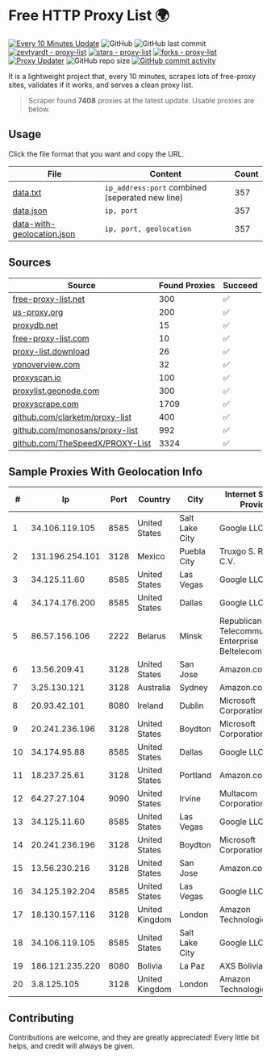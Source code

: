 
# Free HTTP Proxy List 🌍

[![Every 10 Minutes Update](https://github.com/mertguvencli/http-proxy-list/actions/workflows/main.yml/badge.svg?branch=main)](https://github.com/mertguvencli/http-proxy-list/actions/workflows/main.yml)
![GitHub](https://img.shields.io/github/license/mertguvencli/http-proxy-list)
![GitHub last commit](https://img.shields.io/github/last-commit/mertguvencli/http-proxy-list)
[![zevtyardt - proxy-list](https://img.shields.io/static/v1?label=zevtyardt&message=proxy-list&color=blue&logo=github)](https://github.com/zevtyardt/proxy-list "Go to GitHub repo")
[![stars - proxy-list](https://img.shields.io/github/stars/zevtyardt/proxy-list?style=social)](https://github.com/zevtyardt/proxy-list)
[![forks - proxy-list](https://img.shields.io/github/forks/zevtyardt/proxy-list?style=social)](https://github.com/zevtyardt/proxy-list)
[![Proxy Updater](https://github.com/zevtyardt/proxy-list/workflows/Proxy%20Updater/badge.svg)](https://github.com/zevtyardt/proxy-list/actions?query=workflow:"Proxy+Updater")
![GitHub repo size](https://img.shields.io/github/repo-size/zevtyardt/proxy-list)
[![GitHub commit activity](https://img.shields.io/github/commit-activity/m/zevtyardt/proxy-list?logo=commits)](https://github.com/zevtyardt/proxy-list/commits/main)

It is a lightweight project that, every 10 minutes, scrapes lots of free-proxy sites, validates if it works, and serves a clean proxy list.

> Scraper found **7408** proxies at the latest update. Usable proxies are below.

## Usage

Click the file format that you want and copy the URL.

|File|Content|Count|
|----|-------|-----|
|[data.txt](https://raw.githubusercontent.com/mertguvencli/http-proxy-list/main/proxy-list/data.txt)|`ip_address:port` combined (seperated new line)|357|
|[data.json](https://raw.githubusercontent.com/mertguvencli/http-proxy-list/main/proxy-list/data.json)|`ip, port`|357|
|[data-with-geolocation.json](https://raw.githubusercontent.com/mertguvencli/http-proxy-list/main/proxy-list/data-with-geolocation.json)|`ip, port, geolocation`|357|

## Sources

|Source|Found Proxies|Succeed|
|------|-------------|-------|
|[free-proxy-list.net](https://free-proxy-list.net)|300|✅|
|[us-proxy.org](https://www.us-proxy.org)|200|✅|
|[proxydb.net](http://proxydb.net)|15|✅|
|[free-proxy-list.com](https://free-proxy-list.com/?page=&port=&type%5B%5D=http&type%5B%5D=https&up_time=0&search=Search)|10|✅|
|[proxy-list.download](https://www.proxy-list.download/HTTP)|26|✅|
|[vpnoverview.com](https://vpnoverview.com/privacy/anonymous-browsing/free-proxy-servers)|32|✅|
|[proxyscan.io](https://www.proxyscan.io)|100|✅|
|[proxylist.geonode.com](https://proxylist.geonode.com/api/proxy-list?limit=300&page=1&sort_by=lastChecked&sort_type=desc&protocols=http,https)|300|✅|
|[proxyscrape.com](https://api.proxyscrape.com/v2/?request=displayproxies&protocol=http&timeout=10000&country=all&ssl=all&anonymity=all)|1709|✅|
|[github.com/clarketm/proxy-list](https://raw.githubusercontent.com/clarketm/proxy-list/master/proxy-list-raw.txt)|400|✅|
|[github.com/monosans/proxy-list](https://raw.githubusercontent.com/monosans/proxy-list/main/proxies/http.txt)|992|✅|
|[github.com/TheSpeedX/PROXY-List](https://raw.githubusercontent.com/TheSpeedX/PROXY-List/master/http.txt)|3324|✅|


## Sample Proxies With Geolocation Info

|#|Ip|Port|Country|City|Internet Service Provider|
|-|--|----|-------|----|-------------------------|
|1|34.106.119.105|8585|United States|Salt Lake City|Google LLC|
|2|131.196.254.101|3128|Mexico|Puebla City|Truxgo S. R.L. de C.V.|
|3|34.125.11.60|8585|United States|Las Vegas|Google LLC|
|4|34.174.176.200|8585|United States|Dallas|Google LLC|
|5|86.57.156.106|2222|Belarus|Minsk|Republican Unitary Telecommunication Enterprise Beltelecom|
|6|13.56.209.41|3128|United States|San Jose|Amazon.com, Inc.|
|7|3.25.130.121|3128|Australia|Sydney|Amazon.com, Inc.|
|8|20.93.42.101|8080|Ireland|Dublin|Microsoft Corporation|
|9|20.241.236.196|3128|United States|Boydton|Microsoft Corporation|
|10|34.174.95.88|8585|United States|Dallas|Google LLC|
|11|18.237.25.61|3128|United States|Portland|Amazon.com, Inc.|
|12|64.27.27.104|9090|United States|Irvine|Multacom Corporation|
|13|34.125.11.60|8585|United States|Las Vegas|Google LLC|
|14|20.241.236.196|3128|United States|Boydton|Microsoft Corporation|
|15|13.56.230.216|3128|United States|San Jose|Amazon.com, Inc.|
|16|34.125.192.204|8585|United States|Las Vegas|Google LLC|
|17|18.130.157.116|3128|United Kingdom|London|Amazon Technologies Inc.|
|18|34.106.119.105|8585|United States|Salt Lake City|Google LLC|
|19|186.121.235.220|8080|Bolivia|La Paz|AXS Bolivia S. A.|
|20|3.8.125.105|3128|United Kingdom|London|Amazon Technologies Inc.|



## Contributing

Contributions are welcome, and they are greatly appreciated! Every
little bit helps, and credit will always be given.

